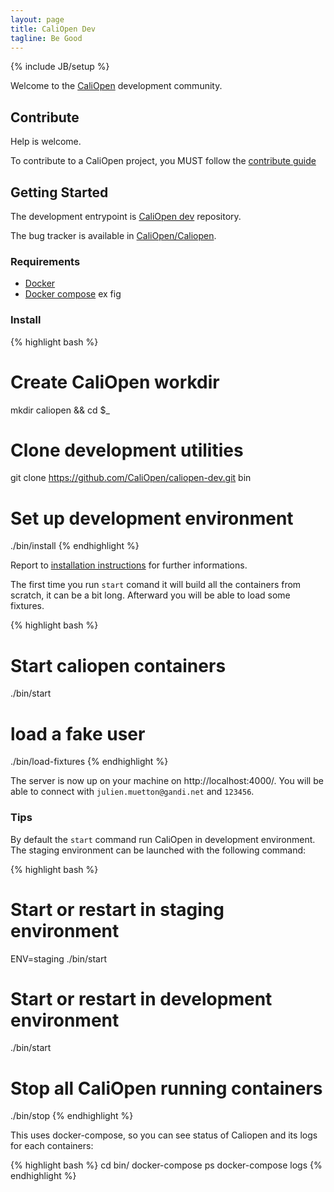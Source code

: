 ```yaml
---
layout: page
title: CaliOpen Dev
tagline: Be Good
---
```

{% include JB/setup %}

Welcome to the [CaliOpen](https://caliopen.org) development community.

## Contribute

Help is welcome.

To contribute to a CaliOpen project, you MUST follow the
[contribute guide](/guides/contribute.html)

## Getting Started

The development entrypoint is [CaliOpen
dev](https://github.com/CaliOpen/caliopen-dev) repository.

The bug tracker is available in [CaliOpen/Caliopen](https://github.com/CaliOpen/Caliopen/issues).

### Requirements

* [Docker](https://docker.com/)
* [Docker compose](https://docs.docker.com/compose/) ex fig

### Install

{% highlight bash %}
# Create CaliOpen workdir
mkdir caliopen && cd $_

# Clone development utilities
git clone https://github.com/CaliOpen/caliopen-dev.git bin

# Set up development environment
./bin/install
{% endhighlight %}

Report to [installation
instructions](https://github.com/CaliOpen/caliopen-dev#caliopen-development-environment-and-toolbelt)
for further informations.

The first time you run `start` comand it will build all the containers from scratch, it can be a bit long. Afterward you will be able to load some fixtures.

{% highlight bash %}
# Start caliopen containers
./bin/start

# load a fake user
./bin/load-fixtures
{% endhighlight %}

The server is now up on your machine on http://localhost:4000/.
You will be able to connect with `julien.muetton@gandi.net` and `123456`.

### Tips

By default the `start` command run CaliOpen in development environment. The staging environment can be launched with the following command:

{% highlight bash %}
# Start or restart in staging environment
ENV=staging ./bin/start

# Start or restart in development environment
./bin/start

# Stop all CaliOpen running containers
./bin/stop
{% endhighlight %}

This uses docker-compose, so you can see status of Caliopen and its logs for each containers:

{% highlight bash %}
cd bin/
docker-compose ps
docker-compose logs
{% endhighlight %}
